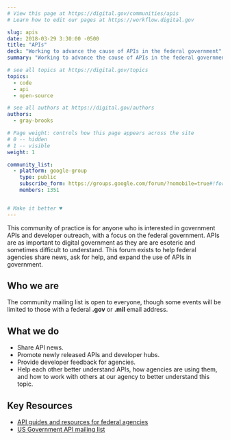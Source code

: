 ```yaml
---
# View this page at https://digital.gov/communities/apis
# Learn how to edit our pages at https://workflow.digital.gov

slug: apis
date: 2018-03-29 3:30:00 -0500
title: "APIs"
deck: "Working to advance the cause of APIs in the federal government"
summary: "Working to advance the cause of APIs in the federal government"

# see all topics at https://digital.gov/topics
topics:
  - code
  - api
  - open-source

# see all authors at https://digital.gov/authors
authors:
  - gray-brooks

# Page weight: controls how this page appears across the site
# 0 -- hidden
# 1 -- visible
weight: 1

community_list:
  - platform: google-group
    type: public
    subscribe_form: https://groups.google.com/forum/?nomobile=true#!forum/us-government-apis
    members: 1351


# Make it better ♥
---
```


This community of practice is for anyone who is interested in government APIs and developer outreach, with a focus on the federal government. APIs are as important to digital government as they are are esoteric and sometimes difficult to understand. This forum exists to help federal agencies share news, ask for help, and expand the use of APIs in government.

## Who we are

The community mailing list is open to everyone, though some events will be limited to those with a federal **.gov** or **.mil** email address.

## What we do

* Share API news.
* Promote newly released APIs and developer hubs.
* Provide developer feedback for agencies.
* Help each other better understand APIs, how agencies are using them, and how to work with others at our agency to better understand this topic.

## Key Resources

- [API guides and resources for federal agencies](https://api-all-the-x.18f.gov/)
- [US Government API mailing list](https://groups.google.com/forum/?nomobile=true#!forum/us-government-apis)